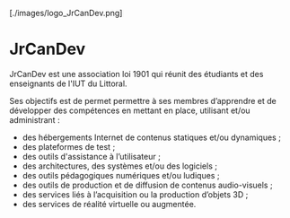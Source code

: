 
[./images/logo_JrCanDev.png]
# JrCanDev

JrCanDev est une association loi 1901 qui réunit des étudiants et des enseignants de l'IUT du Littoral. 

Ses objectifs est de permet permettre à ses membres d’apprendre et de développer des compétences en mettant en place, utilisant et/ou administrant :

- des hébergements Internet de contenus statiques et/ou dynamiques ;
- des plateformes de test ;
- des outils d'assistance à l’utilisateur ;
- des architectures, des systèmes et/ou des logiciels ;
- des outils pédagogiques numériques et/ou ludiques ;
- des outils de production et de diffusion de contenus audio-visuels ;
- des services liés à l’acquisition ou la production d’objets 3D ;
- des services de réalité virtuelle ou augmentée.